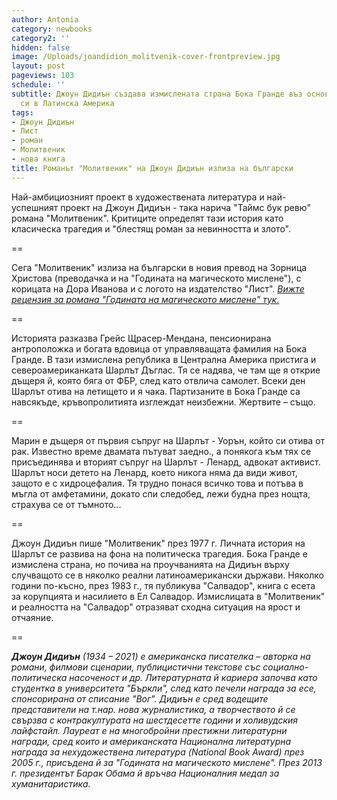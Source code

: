 ```yaml
---
author: Antonia
category: newbooks
category2: ''
hidden: false
image: /Uploads/joandidion_molitvenik-cover-frontpreview.jpg
layout: post
pageviews: 103
schedule: ''
subtitle: Джоун Дидиън създава измислената страна Бока Гранде въз основа на проучванията
  си в Латинска Америка
tags:
- Джоун Дидиън
- Лист
- роман
- Молитвеник
- нова книга
title: Романът "Молитвеник" на Джоун Дидиън излиза на български
---
```


Най-амбициозният проект в художествената литература и най-успешният проект на Джоун Дидиън - така нарича "Таймс бук ревю" романа "Молитвеник". Критиците определят тази история като класическа трагедия и "блестящ роман за невинността и злото". 

\==

Сега "Молитвеник" излиза на български в новия превод на Зорница Христова (преводачка и на "Годината на магическото мислене"), с корицата на Дора Иванова и с логото на издателство "Лист". *[Вижте рецензия за романа "Годината на магическото мислене" тук.](https://literaturnirazgovori.com/bookreviews/2021/07/15/10-17-%D0%B3%D0%BE%D0%B4%D0%B8%D0%BD%D0%B0%D1%82%D0%B0-%D0%BD%D0%B0-%D0%BC%D0%B0%D0%B3%D0%B8%D1%87%D0%B5%D1%81%D0%BA%D0%BE%D1%82%D0%BE-%D0%BC%D0%B8%D1%81%D0%BB%D0%B5%D0%BD%D0%B5-%D0%B7%D0%B0-%D1%82%D1%80%D0%B0%D1%83%D1%80%D0%B0-%D0%B8-%D0%B3%D1%80%D0%B0%D0%BD%D0%B8%D1%87%D0%BD%D0%B8%D1%8F-%D0%BC%D0%B8%D0%B3-%D0%BD%D0%B0-%D1%83%D0%BC%D0%B8%D1%80%D0%B0%D0%BD%D0%B5%D1%82%D0%BE.html)*

\==

Историята разказва Грейс Щрасер-Мендана, пенсионирана антроположка и богата вдовица от управляващата фамилия на Бока Гранде. В тази измислена република в Централна Америка пристига и североамериканката Шарлът Дъглас. Тя се надява, че там ще я открие дъщеря й, която бяга от ФБР, след като отвлича самолет. Всеки ден Шарлът отива на летището и я чака. Партизаните в Бока Гранде са навсякъде, кръвопролитията изглеждат неизбежни. Жертвите – също.

\==

Марин е дъщеря от първия съпруг на Шарлът - Уорън, който си отива от рак. Известно време двамата пътуват заедно., а понякога към тях се присъединява и вторият съпруг на Шарлът - Ленард, адвокат активист. Шарлът носи детето на Ленард, което никога няма да види живот, защото е с хидроцефалия. Тя трудно понася всичко това и потъва в мъгла от амфетамини, докато спи следобед, лежи будна през нощта, страхува се от тъмното...

\==

Джоун Дидиън пише "Молитвеник" през 1977 г. Личната история на Шарлът се развива на фона на политическа трагедия. Бока Гранде е измислена страна, но почива на проучванията на Дидиън върху случващото се в няколко реални латиноамерикански държави. Няколко години по-късно, през 1983 г., тя публикува "Салвадор", книга с есета за корупцията и насилието в Ел Салвадор. Измислицата в "Молитвеник" и реалността на "Салвадор" отразяват сходна ситуация на ярост и отчаяние.

\==

***Джоун Дидиън** (1934 – 2021) е американска писателка – авторка на романи, филмови сценарии, публицистични текстове със социално-политическа насоченост и др. Литературната й кариера започва като студентка в университета "Бъркли", след като печели награда за есе, спонсорирана от списание "Вог". Дидиън е сред водещите представители на т.нар. нова журналистика, а творчеството й се свързва с контракултурата на шестдесетте години и холивудския лайфстайл. Лауреат е на многобройни престижни литературни награди, сред които и американската Национална литературна награда за нехудожествена литература (National Book Award) през 2005 г., присъдена й за "Годината на магическото мислене". През 2013 г. президентът Барак Обама й връчва Националния медал за хуманитаристика.*